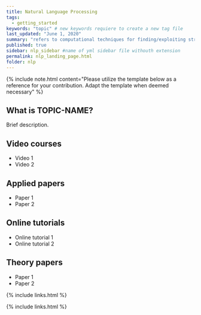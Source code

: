 ```yaml
---
title: Natural Language Processing
tags:
  - getting_started
keywords: "topic" # new keywords requiere to create a new tag file
last_updated: "June 1, 2020"
summary: "refers to computational techniques for finding/exploiting structure in naturally-produced language, typically from large corpora of written text or audio recordings of speech. What do you want to do"
published: true
sidebar: nlp_sidebar #name of yml sidebar file withouth extension
permalink: nlp_landing_page.html
folder: nlp
---
```


{% include note.html content="Please utilize the template below as a reference for your contribution. Adapt the template when deemed necessary" %}

## What is TOPIC-NAME?

Brief description.

## Video courses

* Video 1
* Video 2

## Applied papers 
* Paper 1
* Paper 2

## Online tutorials

* Online tutorial 1
* Online tutorial 2

## Theory papers 
* Paper 1
* Paper 2

{% include links.html %}


{% include links.html %}
